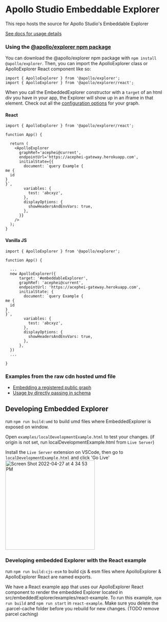 # Apollo Studio Embeddable Explorer 

This repo hosts the source for Apollo Studio's Embeddable Explorer

[See docs for usage details](https://www.apollographql.com/docs/studio/embed-explorer/)

### Using the [@apollo/explorer npm package](https://www.npmjs.com/package/@apollo/explorer)

You can download the @apollo/explorer npm package with `npm install @apollo/explorer`. Then, you can import the ApolloExplorer class or ApolloExplorer React component like so:

```
import { ApolloExplorer } from '@apollo/explorer';
import { ApolloExplorer } from '@apollo/explorer/react';
```

When you call the EmbeddedExplorer constructor with a `target` of an html div you have in your app, the Explorer will show up in an iframe in that element. Check out all the [configuration options](https://www.apollographql.com/docs/studio/explorer/embed-explorer/#options) for your graph.

#### React

```
import { ApolloExplorer } from '@apollo/explorer/react';

function App() {

  return (
    <ApolloExplorer
      graphRef='acephei@current',
      endpointUrl='https://acephei-gateway.herokuapp.com',
      initialState={{
        document: `query Example {
me {
  id
}
}`,
        variables: {
          test: 'abcxyz',
        },
        displayOptions: {
          showHeadersAndEnvVars: true,
        },
      }}
    />
  );
}
```

#### Vanilla JS

```
import { ApolloExplorer } from '@apollo/explorer';

function App() {

  ...
  new ApolloExplorer({
      target: '#embeddableExplorer',
      graphRef: 'acephei@current',
      endpointUrl: 'https://acephei-gateway.herokuapp.com',
      initialState: {
        document: `query Example {
me {
  id
}
}`,
        variables: {
          test: 'abcxyz',
        },
        displayOptions: {
          showHeadersAndEnvVars: true,
        },
      },
  })
  ...

}

```

### Examples from the raw cdn hosted umd file

- [Embedding a registered public graph](./src/examples/graphRef.html)
- [Usage by directly passing in schema](./src/examples/manualSchema.html)

## Developing Embedded Explorer

run `npm run build:umd` to build umd files where EmbeddedExplorer is exposed on window.

Open `examples/localDevelopmentExample.html` to test your changes. (if origin is not set, run localDevelopmentExample.html from `Live Server`)

Install the `Live Server` extension on VSCode, then go to `localDevelopmentExample.html` and click 'Go Live'
<img width="279" alt="Screen Shot 2022-04-27 at 4 34 53 PM" src="https://user-images.githubusercontent.com/16390269/165626464-8252abcd-2577-4d97-90a8-f487da807a64.png">

### Developing embedded Explorer with the React example

run `npm run build:cjs-esm` to build cjs & esm files where ApolloExplorer & ApolloExplorer React are named exports.

We have a React example app that uses our ApolloExplorer React component to render the embedded Explorer located in src/embeddedExplorer/examples/react-example. To run this example, `npm run build` and `npm run start` in `react-example`. Make sure you delete the .parcel-cache folder before you rebuild for new changes. (TODO remove parcel caching)

